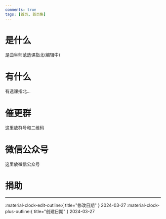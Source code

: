 ```yaml
---
comments: true
tags: [首页, 首页集]
---
```


# 是什么

是曲阜师范选课指北(编辑中)

# 有什么

有选课指北...

# 催更群

这里放群号和二维码

# 微信公众号

这里放微信公众号

# 捐助


---

:material-clock-edit-outline:{ title="修改日期" } 2024-03-27
:material-clock-plus-outline:{ title="创建日期" } 2024-03-27
